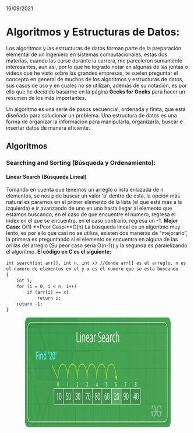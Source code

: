 16/09/2021
# Algoritmos y Estructuras de Datos:
Los algoritmos y las estructuras de datos forman parte de la preparación elemental de un ingeniero en sistemas computacionales, estas dos materias, cuando las curse durante la carrera, me parecieron sumamente interesantes, aun así, por lo que he logrado notar en algunas de las juntas o videos que he visto sobre las grandes empresas, te suelen preguntar el concepto en general de muchos de los algoritmos y estructuras de datos, sus casos de uso y en cuales no se utilizan, además de su notación, es por ello que he decidido basarme en la página **Geeks for Geeks** para hacer un resumen de los más importantes. 

Un algoritmo es una serie de pasos secuencial, ordenada y finita, que está diseñado para solucionar un problema.
Una estructura de datos es una forma de organizar la información para manipularla, organizarla, buscar e insertar datos de manera eficiente.
## Algoritmos
### Searching and Sorting (Búsqueda y Ordenamiento):
#### Linear Search (Búsqueda Lineal)
Tomando en cuenta que tenemos un arreglo o lista enlazada de n elementos, se nos pide buscar un valor ‘a’ dentro de esta, la opción más natural es pararnos en el primer elemento de la lista (el que está más a la izquierda) e ir avanzando de uno en uno hasta llegar al elemento que estamos buscando, en el caso de que encuentre el numero, regresa el index en el que se encuentra, en el caso contrario, regresa un -1.
**Mejor Caso:** O(1)    **Peor Caso:**O(n)
La búsqueda lineal es un algoritmo muy lento, es por ello que casi no se utiliza, existen dos maneras de “mejorarlo”, la primera es preguntando si el elemento se encuentra en alguna de las orillas del arreglo (Su peor caso sería O(n-1)) y la segunda es paralelizando el algoritmo.
**El código en C es el siguiente:**
``` 
int search(int arr[], int n, int x) //donde arr[] es el arreglo, n es el numero de elementos en el y x es el numero que se esta buscando
{
    int i;
    for (i = 0; i < n; i++)
        if (arr[i] == x)
            return i;
    return -1;
}
```
<p align="center">
  <img src="Linear-Search.png" width="400" height="300"/>
</p>
